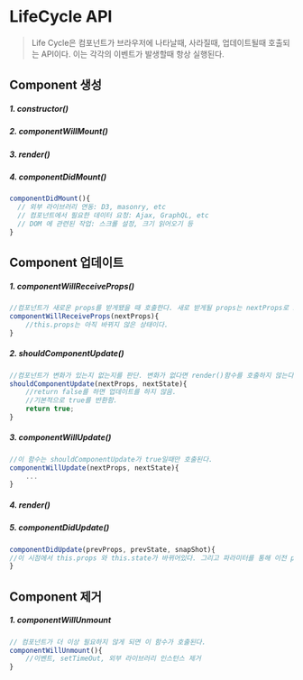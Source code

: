 # LifeCycle API

> Life Cycle은 컴포넌트가 브라우저에 나타날때, 사라질때, 업데이트될때 호출되는 API이다. 이는 각각의 이벤트가 발생할때 항상 실행된다.

###  

## Component 생성

##### *1. constructor()*

##### *2. componentWillMount()*

##### *3. render()*

##### *4. componentDidMount()*

```javascript
componentDidMount(){
  // 외부 라이브러리 연동: D3, masonry, etc
  // 컴포넌트에서 필요한 데이터 요청: Ajax, GraphQL, etc
  // DOM 에 관련된 작업: 스크롤 설정, 크기 읽어오기 등
}
```





## Component 업데이트

##### *1. componentWillReceiveProps()*

```javascript
//컴포넌트가 새로운 props를 받게됐을 때 호출한다. 새로 받게될 props는 nextProps로 조회할 수 있다.
componentWillReceiveProps(nextProps){
	//this.props는 아직 바뀌지 않은 상태이다.
}
```

##### *2. shouldComponentUpdate()*

```javascript
//컴포넌트가 변화가 있는지 없는지를 판단. 변화가 없다면 render()함수를 호출하지 않는다.
shouldComponentUpdate(nextProps, nextState){
    //return false를 하면 업데이트를 하지 않음.
    //기본적으로 true를 반환함.
    return true;
}
```

##### *3. componentWillUpdate()*

```javascript
//이 함수는 shouldComponentUpdate가 true일때만 호출된다.
componentWillUpdate(nextProps, nextState){
    ...
}
```

##### *4. render()*

##### *5. componentDidUpdate()*

```javascript
componentDidUpdate(prevProps, prevState, snapShot){
//이 시점에서 this.props 와 this.state가 바뀌어있다. 그리고 파라미터를 통해 이전 props와 state를 조회할 수 있다.
}
```





## Component 제거

##### *1. componentWillUnmount*

```javascript
// 컴포넌트가 더 이상 필요하지 않게 되면 이 함수가 호출된다.
componentWillUnmount(){
    //이벤트, setTimeOut, 외부 라이브러리 인스턴스 제거
}
```




